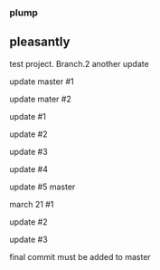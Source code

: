 ### plump
## pleasantly

test project.
Branch.2
another update


update master #1

update mater #2

update #1

update #2

update #3

update #4

update #5 master 

march 21 #1

update #2

update #3

final commit must be added to master


